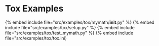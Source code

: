 # Tox Examples

{% embed include file="src/examples/tox/mymath/__init__.py" %}
{% embed include file="src/examples/tox/setup.py" %}
{% embed include file="src/examples/tox/test_mymath.py" %}
{% embed include file="src/examples/tox/tox.ini)


